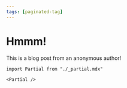 ```yaml
---
tags: [paginated-tag]
---
```


# Hmmm!

This is a blog post from an anonymous author!

```mdx-code-block
import Partial from "./_partial.mdx"

<Partial />
```